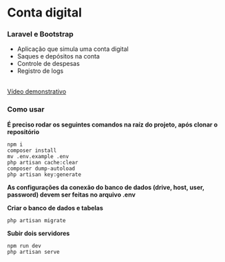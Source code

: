 # Conta digital
### Laravel e Bootstrap

- Aplicação que simula uma conta digital
- Saques e depósitos na conta
- Controle de despesas
- Registro de logs

</br>
<a href="https://youtu.be/BpGuW1rblHQgit@github.com:vxt0r/relatorio.git" target="_blank" rel="noopener noreferrer">Vídeo demonstrativo</a>

### Como usar
**É preciso rodar os seguintes comandos na raíz do projeto, após clonar o repositório**

    npm i
    composer install
    mv .env.example .env 
    php artisan cache:clear 
    composer dump-autoload 
    php artisan key:generate

**As configurações da conexão do banco de dados (drive, host, user, password) devem ser feitas no arquivo .env**

**Criar o banco de dados e tabelas**

    php artisan migrate

**Subir dois servidores**

    npm run dev
    php artisan serve


    
